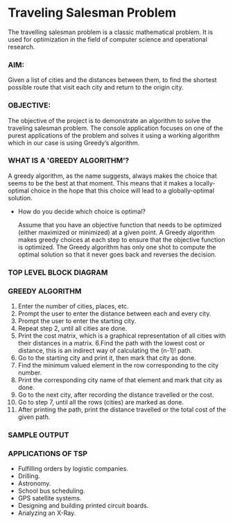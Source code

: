 # Traveling Salesman Problem
The travelling salesman problem is a classic mathematical problem. It is used for optimization in the field of computer science and operational research. 

### AIM:

Given a list of cities and the distances between them, to find the shortest possible route that visit each city and return to the origin city.

### OBJECTIVE:

The objective of the project is to demonstrate an algorithm to solve the traveling salesman problem. The console application focuses on one of the purest applications of the problem and solves it using a working algorithm which in our case is using Greedy’s algorithm.

### WHAT IS A 'GREEDY ALGORITHM’?

A greedy algorithm, as the name suggests, always makes the choice that seems to be the best at that moment. This means that it makes a locally-optimal choice in the hope that this choice will lead to a globally-optimal solution.

* How do you decide which choice is optimal?

  Assume that you have an objective function that needs to be optimized (either maximized or minimized) at a given point. A Greedy algorithm makes greedy choices at each step to ensure that the objective function is optimized. The Greedy algorithm has only one shot to compute the optimal solution so that it never goes back and reverses the decision.

### TOP LEVEL BLOCK DIAGRAM


### GREEDY ALGORITHM

1. Enter the number of cities, places, etc.  
2. Prompt the user to enter the distance between each and every city. 
3. Prompt the user to enter the starting city.
4. Repeat step 2, until all cities are done.  
5. Print the cost matrix, which is a graphical representation of all cities with their distances in a matrix.
6.Find the path with the lowest cost or distance, this is an indirect way of calculating the (n-1)! path.  
 7. Go to the starting city and print it, then mark that city as done. 
 8. Find the minimum valued element in the row corresponding to the city number. 
 9. Print the corresponding city name of that element and mark that city as done. 
 10. Go to the next city, after recording the distance travelled or the cost. 
 11. Go to step 7, until all the rows (cities) are marked as done.  
 12. After printing the path, print the distance travelled or the total cost of the given path. 



### SAMPLE OUTPUT


### APPLICATIONS OF TSP

* Fulfilling orders by logistic companies.
* Drilling.
* Astronomy.
* School bus scheduling.
* GPS satellite systems.
* Designing and building printed circuit boards.
* Analyzing an X-Ray.


















